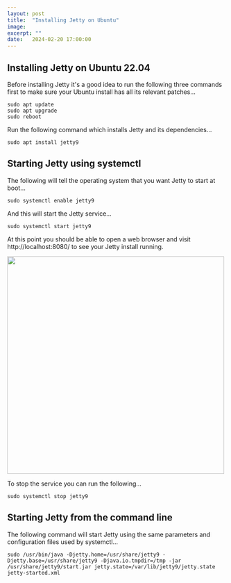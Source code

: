 ```yaml
---
layout: post
title:  "Installing Jetty on Ubuntu"
image: 
excerpt: ""
date:   2024-02-20 17:00:00
---
```


Installing Jetty on Ubuntu 22.04
--------------------------------

Before installing Jetty it's a good idea to run the following three commands first to make sure your Ubuntu install has all its relevant patches...

    sudo apt update
    sudo apt upgrade
    sudo reboot

Run the following command which installs Jetty and its dependencies...

    sudo apt install jetty9

Starting Jetty using systemctl
------------------------------

The following will tell the operating system that you want Jetty to start at boot...

    sudo systemctl enable jetty9

And this will start the Jetty service...

    sudo systemctl start jetty9

At this point you should be able to open a web browser and visit http://localhost:8080/ to see your Jetty install running.

<a class="image" href="{{site.baseurl}}/images/Jetty default install running on Ubuntu.png" data-lightbox="image-1" data-title="Default web page served by Jetty install loaded in Firefox">
<img src="{{site.baseurl}}/images/Jetty default install running on Ubuntu.png" style="width:500px;" /></a>

To stop the service you can run the following...

    sudo systemctl stop jetty9

Starting Jetty from the command line
------------------------------------

The following command will start Jetty using the same parameters and configuration files used by systemctl...

    sudo /usr/bin/java -Djetty.home=/usr/share/jetty9 -Djetty.base=/usr/share/jetty9 -Djava.io.tmpdir=/tmp -jar /usr/share/jetty9/start.jar jetty.state=/var/lib/jetty9/jetty.state jetty-started.xml
